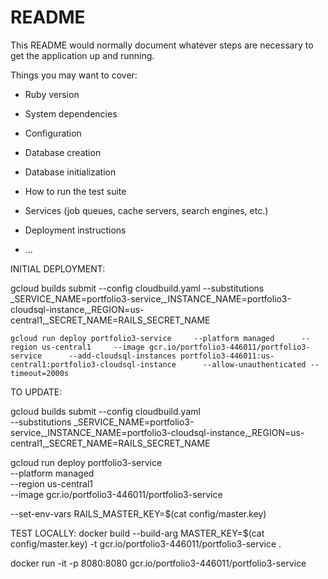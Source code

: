 # README

This README would normally document whatever steps are necessary to get the
application up and running.

Things you may want to cover:

- Ruby version

- System dependencies

- Configuration

- Database creation

- Database initialization

- How to run the test suite

- Services (job queues, cache servers, search engines, etc.)

- Deployment instructions

- ...

INITIAL DEPLOYMENT:

gcloud builds submit --config cloudbuild.yaml --substitutions \_SERVICE_NAME=portfolio3-service,\_INSTANCE_NAME=portfolio3-cloudsql-instance,\_REGION=us-central1,\_SECRET_NAME=RAILS_SECRET_NAME

    gcloud run deploy portfolio3-service     --platform managed      --region us-central1     --image gcr.io/portfolio3-446011/portfolio3-service      --add-cloudsql-instances portfolio3-446011:us-central1:portfolio3-cloudsql-instance      --allow-unauthenticated --timeout=2000s

TO UPDATE:

gcloud builds submit --config cloudbuild.yaml \
 --substitutions \_SERVICE_NAME=portfolio3-service,\_INSTANCE_NAME=portfolio3-cloudsql-instance,\_REGION=us-central1,\_SECRET_NAME=RAILS_SECRET_NAME

gcloud run deploy portfolio3-service \
 --platform managed \
 --region us-central1 \
 --image gcr.io/portfolio3-446011/portfolio3-service

--set-env-vars RAILS_MASTER_KEY=$(cat config/master.key)

TEST LOCALLY:
docker build --build-arg MASTER_KEY=$(cat config/master.key) -t gcr.io/portfolio3-446011/portfolio3-service .

docker run -it -p 8080:8080 gcr.io/portfolio3-446011/portfolio3-service
